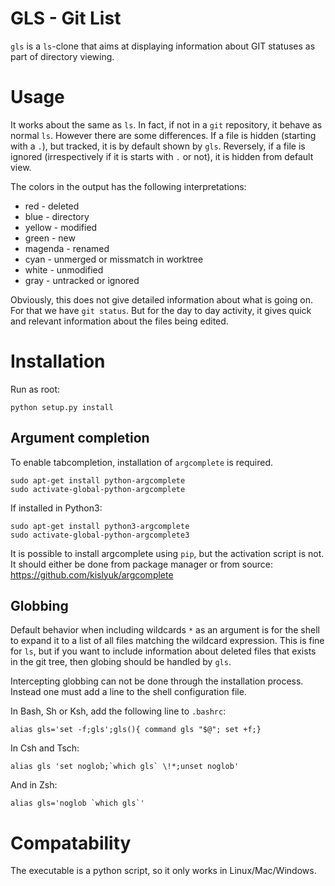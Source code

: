 GLS - Git List
==============

`gls` is a `ls`-clone that aims at displaying information about GIT statuses as
part of directory viewing.

Usage
=====
It works about the same as `ls`. In fact, if not in a `git` repository, it
behave as normal `ls`. However there are some differences.
If a file is hidden (starting with a `.`), but tracked, it is by default shown
by `gls`. Reversely, if a file is ignored (irrespectively if it is starts with
`.` or not), it is hidden from default view.

The colors in the output has the following interpretations:

* red - deleted
* blue - directory
* yellow - modified
* green - new
* magenda - renamed
* cyan - unmerged or missmatch in worktree
* white - unmodified
* gray - untracked or ignored

Obviously, this does not give detailed information about what is going on. For
that we have `git status`. But for the day to day activity, it gives quick
and relevant information about the files being edited.

Installation
============

Run as root:
```
python setup.py install
```

Argument completion
-------------------

To enable tabcompletion, installation of `argcomplete` is required.
```
sudo apt-get install python-argcomplete
sudo activate-global-python-argcomplete
```

If installed in Python3:
```
sudo apt-get install python3-argcomplete
sudo activate-global-python-argcomplete3
```

It is possible to install argcomplete using `pip`, but the activation script is
not. It should either be done from package manager or from source:
https://github.com/kislyuk/argcomplete

Globbing
--------
Default behavior when including wildcards `*` as an argument is for the shell
to expand it to a list of all files matching the wildcard expression. This is
fine for `ls`, but if you want to include information about deleted files that
exists in the git tree, then globing should be handled by `gls`.

Intercepting globbing can not be done through the installation process. Instead
one must add a line to the shell configuration file.

In Bash, Sh or Ksh, add the following line to `.bashrc`:
```
alias gls='set -f;gls';gls(){ command gls "$@"; set +f;}
```
In Csh and Tsch:
```
alias gls 'set noglob;`which gls` \!*;unset noglob'
```
And in Zsh:
```
alias gls='noglob `which gls`'
```

Compatability
=============

The executable is a python script, so it only works in Linux/Mac/Windows.
